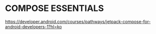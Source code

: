 # COMPOSE ESSENTIALS

https://developer.android.com/courses/pathways/jetpack-compose-for-android-developers-1?hl=ko
